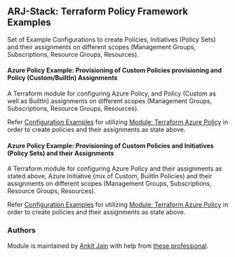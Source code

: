 ## ARJ-Stack: Terraform Policy Framework Examples

Set of Example Configurations to create Policies, Initiatives (Policy Sets) and their assignments on different scopes (Management Groups, Subscriptions, Resource Groups, Resources).

#### Azure Policy Example: Provisioning of Custom Policies provisioning and Policy (Custom/BuiltIn) Assignments

A Terraform module for configuring Azure Policy, and Policy (Custom as well as BuiltIn) assignments on different scopes (Management Groups, Subscriptions, Resource Groups, Resources).

Refer [Configuration Examples](https://github.com/arjstack/terraform-azure-examples/tree/main/azure-policy/policy) for utilizing [Module: Terraform Azure Policy](https://github.com/arjstack/terraform-azure-policy) in order to create policies and their assignments as state above.

#### Azure Policy Example: Provisioning of Custom Policies and Initiatives (Policy Sets) and their Assignments

A Terraform module for configuring Azure Policy and their assignments as stated above, Azure Initiative (mix of Custom, BuiltIn Policies) and their assignments on different scopes (Management Groups, Subscriptions, Resource Groups, Resources).

Refer [Configuration Examples](https://github.com/arjstack/terraform-azure-examples/tree/main/azure-policy/policy) for utilizing [Module: Terraform Azure Policy](https://github.com/arjstack/terraform-azure-policy) in order to create policies and their assignments as state above.


### Authors

Module is maintained by [Ankit Jain](https://github.com/ankit-jn) with help from [these professional](https://github.com/arjstack/terraform-azure-examples/graphs/contributors).
